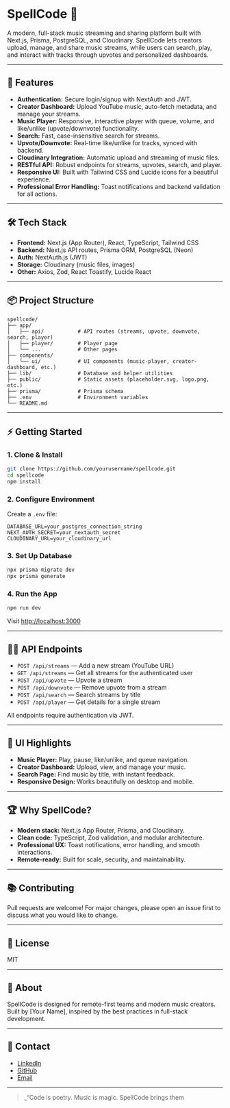 # SpellCode 🎵

A modern, full-stack music streaming and sharing platform built with Next.js, Prisma, PostgreSQL, and Cloudinary. SpellCode lets creators upload, manage, and share music streams, while users can search, play, and interact with tracks through upvotes and personalized dashboards.

---

## 🚀 Features

- **Authentication:** Secure login/signup with NextAuth and JWT.
- **Creator Dashboard:** Upload YouTube music, auto-fetch metadata, and manage your streams.
- **Music Player:** Responsive, interactive player with queue, volume, and like/unlike (upvote/downvote) functionality.
- **Search:** Fast, case-insensitive search for streams.
- **Upvote/Downvote:** Real-time like/unlike for tracks, synced with backend.
- **Cloudinary Integration:** Automatic upload and streaming of music files.
- **RESTful API:** Robust endpoints for streams, upvotes, search, and player.
- **Responsive UI:** Built with Tailwind CSS and Lucide icons for a beautiful experience.
- **Professional Error Handling:** Toast notifications and backend validation for all actions.

---

## 🛠️ Tech Stack

- **Frontend:** Next.js (App Router), React, TypeScript, Tailwind CSS
- **Backend:** Next.js API routes, Prisma ORM, PostgreSQL (Neon)
- **Auth:** NextAuth.js (JWT)
- **Storage:** Cloudinary (music files, images)
- **Other:** Axios, Zod, React Toastify, Lucide React

---

## 📦 Project Structure

```
spellcode/
├── app/
│   ├── api/           # API routes (streams, upvote, downvote, search, player)
│   ├── player/        # Player page
│   └── ...            # Other pages
├── components/
│   └── ui/            # UI components (music-player, creator-dashboard, etc.)
├── lib/               # Database and helper utilities
├── public/            # Static assets (placeholder.svg, logo.png, etc.)
├── prisma/            # Prisma schema
├── .env               # Environment variables
└── README.md
```

---

## ⚡ Getting Started

### 1. Clone & Install

```bash
git clone https://github.com/yourusername/spellcode.git
cd spellcode
npm install
```

### 2. Configure Environment

Create a `.env` file:

```env
DATABASE_URL=your_postgres_connection_string
NEXT_AUTH_SECRET=your_nextauth_secret
CLOUDINARY_URL=your_cloudinary_url
```

### 3. Set Up Database

```bash
npx prisma migrate dev
npx prisma generate
```

### 4. Run the App

```bash
npm run dev
```

Visit [http://localhost:3000](http://localhost:3000)

---

## 🧑‍💻 API Endpoints

- `POST /api/streams` — Add a new stream (YouTube URL)
- `GET /api/streams` — Get all streams for the authenticated user
- `POST /api/upvote` — Upvote a stream
- `POST /api/downvote` — Remove upvote from a stream
- `POST /api/search` — Search streams by title
- `POST /api/player` — Get details for a single stream

All endpoints require authentication via JWT.

---

## 🎨 UI Highlights

- **Music Player:** Play, pause, like/unlike, and queue navigation.
- **Creator Dashboard:** Upload, view, and manage your music.
- **Search Page:** Find music by title, with instant feedback.
- **Responsive Design:** Works beautifully on desktop and mobile.

---

## 🏆 Why SpellCode?

- **Modern stack:** Next.js App Router, Prisma, and Cloudinary.
- **Clean code:** TypeScript, Zod validation, and modular architecture.
- **Professional UX:** Toast notifications, error handling, and smooth interactions.
- **Remote-ready:** Built for scale, security, and maintainability.

---

## 📚 Contributing

Pull requests are welcome! For major changes, please open an issue first to discuss what you would like to change.

---

## 📝 License

MIT

---

## 💼 About

SpellCode is designed for remote-first teams and modern music creators.  
Built by [Your Name], inspired by the best practices in full-stack development.

---

## 📮 Contact

- [LinkedIn](https://linkedin.com/in/yourprofile)
- [GitHub](https://github.com/yourusername)
- [Email](mailto:your@email.com)

---

> _“Code is poetry. Music is magic. SpellCode brings them
